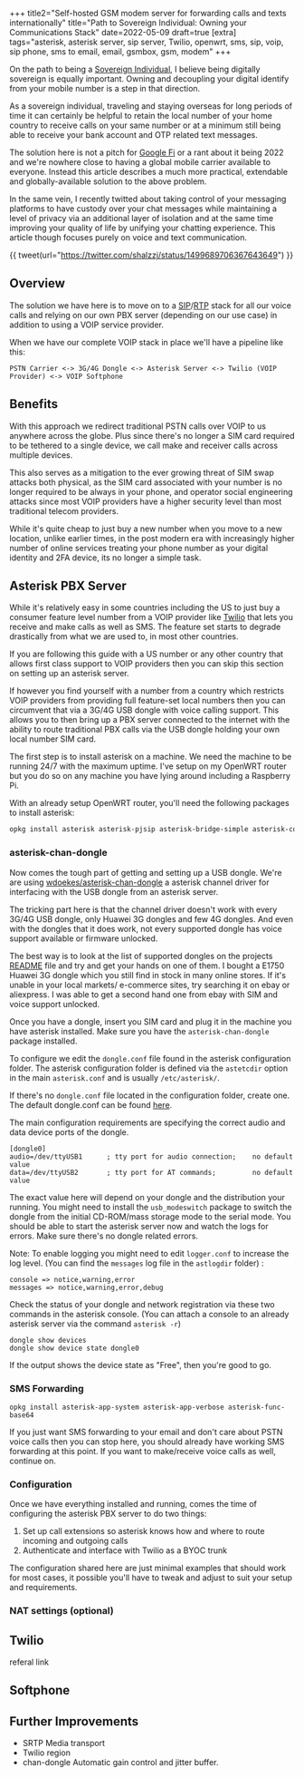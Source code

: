 +++
title2="Self-hosted GSM modem server for forwarding calls and texts internationally"
title="Path to Sovereign Individual: Owning your Communications Stack"
date=2022-05-09
draft=true
[extra]
tags="asterisk, asterisk server, sip server, Twilio, openwrt, sms, sip, voip, sip phone, sms to email, email, gsmbox, gsm, modem"
+++

On the path to being a [Sovereign Individual][3], I believe being digitally sovereign
is equally important. Owning and decoupling your digital identify from your mobile
number is a step in that direction.

As a sovereign individual, traveling and staying overseas for long periods of time
it can certainly be helpful to retain the local number of your home country 
to receive calls on your same number or at a minimum still being able to receive 
your bank account and OTP related text messages.

The solution here is not a pitch for [Google Fi][2] or a rant about it being 2022
and we're nowhere close to having a global mobile carrier available to everyone.
Instead this article describes a much more practical,
extendable and globally-available solution to the above problem.

<!-- more -->

In the same vein, I recently twitted about taking control of your messaging platforms to have custody
over your chat messages while maintaining a level of privacy via an additional layer
of isolation and at the same time improving your quality of life by unifying your
chatting experience. This article though focuses purely on voice and text communication.

{{ tweet(url="https://twitter.com/shalzzj/status/1499689706367643649") }}

<!-- toc -->

## Overview 

The solution we have here is to move on to a [SIP]/[RTP] stack for all our voice calls and
relying on our own PBX server (depending on our use case) in addition to using a VOIP service provider.

When we have our complete VOIP stack in place we'll have a pipeline like this:

```
PSTN Carrier <-> 3G/4G Dongle <-> Asterisk Server <-> Twilio (VOIP Provider) <-> VOIP Softphone
```

## Benefits 

With this approach we redirect traditional PSTN calls over VOIP to us anywhere across
the globe. Plus since there's no longer a SIM card required to be tethered to a single device,
we call make and receiver calls across multiple devices.

This also serves as a mitigation to the ever growing threat of SIM swap attacks
both physical, as the SIM card associated with your number is no longer required to be always in your
phone, and operator social engineering attacks since most VOIP providers have a higher 
security level than most traditional telecom providers.

While it's quite cheap to just buy a new number when you move to a new location,
unlike earlier times, in the post modern era with increasingly
higher number of online services treating your phone number as your
digital identity and 2FA device, its no longer a simple task.

## Asterisk PBX Server

While it's relatively easy in some countries including the US to just buy a consumer feature
level number from a VOIP provider like [Twilio] that lets you receive and make calls
as well as SMS. The feature set starts to degrade drastically from what we are used to,
in most other countries.

If you are following this guide with a US number or any other country that allows
first class support to VOIP providers then you can skip this section on setting up an
asterisk server.

If however you find yourself with a number from a country which restricts VOIP providers
from providing full feature-set local numbers then you can circumvent that via
a 3G/4G USB dongle with voice calling support. This allows you to then bring up
a PBX server connected to the internet with the ability to route traditional PBX calls
via the USB dongle holding your own local number SIM card.

The first step is to install asterisk on a machine. We need the machine to be running
24/7 with the maximum uptime. I've setup on my OpenWRT router but you do so on any
machine you have lying around including a Raspberry Pi.

With an already setup OpenWRT router, you'll need the following packages to
install asterisk:
```sh
opkg install asterisk asterisk-pjsip asterisk-bridge-simple asterisk-codec-alaw asterisk-codec-ulaw asterisk-res-rtp-asterisk asterisk-res-srtp asterisk-chan-dongle
```

### asterisk-chan-dongle

Now comes the tough part of getting and setting up a USB dongle. We're are
using [wdoekes/asterisk-chan-dongle][4] a asterisk channel driver for interfacing
with the USB dongle from an asterisk server. 

The tricking part here is that the channel driver doesn't work with every 3G/4G USB
dongle, only Huawei 3G dongles and few 4G dongles. And even with the dongles that it
does work, not every supported dongle has voice support available or firmware unlocked.

The best way is to look at the list of supported dongles on the projects [README][5] file
and try and get your hands on one of them. I bought a E1750 Huawei 3G dongle which 
you still find in stock in many online stores. If it's unable in your local markets/
e-commerce sites, try searching it on ebay or aliexpress. I was able to get a
second hand one from ebay with SIM and voice support unlocked.

Once you have a dongle, insert you SIM card and plug it in the machine you have asterisk
installed.
Make sure you have the `asterisk-chan-dongle` package installed.

To configure we edit the `dongle.conf` file found in the asterisk configuration folder.
The asterisk configuration folder is defined via the `astetcdir` option in the main `asterisk.conf`
and is usually `/etc/asterisk/`.

If there's no `dongle.conf` file located in the configuration folder, create one.
The default dongle.conf can be found [here][6].

The main configuration requirements are specifying the correct audio and data
device ports of the dongle.

```
[dongle0]
audio=/dev/ttyUSB1      ; tty port for audio connection;    no default value
data=/dev/ttyUSB2       ; tty port for AT commands;         no default value
```

The exact value here will depend on your dongle and the distribution your running. You might
need to install the `usb_modeswitch` package to switch the dongle from the initial
CD-ROM/mass storage mode to the serial mode. You should be able to start the asterisk
server now and watch the logs for errors. Make sure there's no dongle related errors. 

Note: To enable logging you might need to edit `logger.conf` to increase the log
level.
(You can find the `messages` log file in the `astlogdir` folder) : 
```
console => notice,warning,error
messages => notice,warning,error,debug
```

Check the status of your dongle and network registration via these two commands
in the asterisk console. (You can attach a console to an already asterisk
server via the command `asterisk -r`)
```
dongle show devices
dongle show device state dongle0
```

If the output shows the device state as "Free", then you're good to go.

### SMS Forwarding

```
opkg install asterisk-app-system asterisk-app-verbose asterisk-func-base64
```

If you just want SMS forwarding to your email and don't care about PSTN voice calls
then you can stop here, you should already have working SMS forwarding at this point.
If you want to make/receive voice calls as well, continue on.

### Configuration

Once we have everything installed and running, comes the time of configuring the 
asterisk PBX server to do two things:

1. Set up call extensions so asterisk knows how and where to route incoming and outgoing calls
1. Authenticate and interface with Twilio as a BYOC trunk

The configuration shared here are just minimal examples that should work for most
cases, it possible you'll have to tweak and adjust to suit your setup and requirements.

### NAT settings (optional)

## Twilio

referal link

## Softphone

## Further Improvements

* SRTP Media transport
* Twilio region
* chan-dongle Automatic gain control and jitter buffer.

[Twilio]: https://www.twilio.com/
[SIP]: https://en.wikipedia.org/wiki/Session_Initiation_Protocol
[RTP]: https://en.wikipedia.org/wiki/Real-time_Transport_Protocol
[1]: https://www.reddit.com/r/selfhosted/comments/q7uint/selfhosted_alternative_to_simbox_gsm_modem_for/
[2]: https://fi.google.com/about/
[3]: https://dougantin.com/the-sovereign-individual-what-you-need-to-know-why/
[4]: https://github.com/wdoekes/asterisk-chan-dongle
[5]: https://github.com/wdoekes/asterisk-chan-dongle#chan_dongle-channel-driver-for-huawei-umts-cards
[6]: https://github.com/wdoekes/asterisk-chan-dongle/blob/master/etc/dongle.conf
